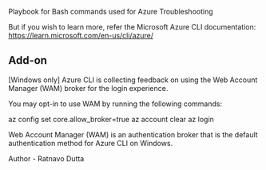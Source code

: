 Playbook for Bash commands used for Azure Troubleshooting

But if you wish to learn more, refer the Microsoft Azure CLI documentation: https://learn.microsoft.com/en-us/cli/azure/

Add-on
------------------------------
[Windows only] Azure CLI is collecting feedback on using the Web Account Manager (WAM) broker for the login experience.

You may opt-in to use WAM by running the following commands:

az config set core.allow_broker=true
az account clear
az login

Web Account Manager (WAM) is an authentication broker that is the default authentication method for Azure CLI on Windows.

Author - Ratnavo Dutta